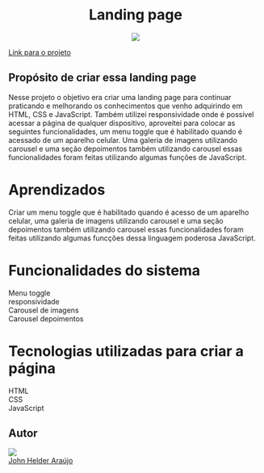 <h1 align="center">Landing page</h1>
<div align="center">
<img src="https://user-images.githubusercontent.com/11904100/200437784-e50527f5-ff1a-42bc-9f10-e1224d88c207.png" max-width="100%">
</div>

<a target="_blank" href="https://landing-page-infusion.netlify.app/" align="center" rel="nofollow">Link para o projeto</a>

<h2>Propósito de criar essa landing page</h2>

<p>Nesse projeto o objetivo era criar uma landing page para continuar praticando e melhorando os conhecimentos 
que venho adquirindo em HTML, CSS e JavaScript. Também utilizei responsividade onde é possível acessar a página 
de qualquer dispositivo, aproveitei para colocar as seguintes funcionalidades, um menu toggle que é habilitado quando
é acessado de um aparelho celular. Uma galeria de imagens utilizando carousel e uma seção depoimentos também utilizando
carousel essas funcionalidades foram feitas utilizando algumas funções de JavaScript.</p>

<h1>Aprendizados</h1>

<p>Criar um menu toggle que é habilitado quando é acesso de um aparelho celular, uma galeria de imagens utilizando carousel e uma seção depoimentos também utilizando
carousel essas funcionalidades foram feitas utilizando algumas funcções dessa linguagem poderosa JavaScript.</p>

<h1>Funcionalidades do sistema</h1>
Menu toggle<br>
responsividade<br>
Carousel de imagens<br>
Carousel depoimentos<br> 
 
<h1>Tecnologias utilizadas para criar a página</h1>
HTML<br>
CSS<br>
JavaScript
<h2>Autor</h2>
<div>
<img src="https://user-images.githubusercontent.com/11904100/196067107-c10a69e8-4096-4207-9bae-62d65dbb6b50.jpg" max-width="100%">
</div>
 <a href="https://github.com/Johnhelder" target="_blank">John Helder Araújo</a>


